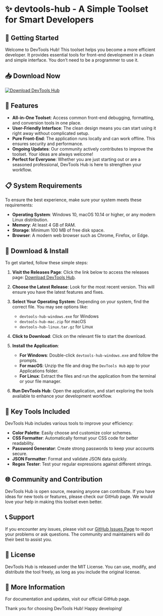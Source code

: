 # ✨ devtools-hub - A Simple Toolset for Smart Developers

## 🚀 Getting Started

Welcome to DevTools Hub! This toolset helps you become a more efficient developer. It provides essential tools for front-end development in a clean and simple interface. You don’t need to be a programmer to use it.

## 📥 Download Now

[![Download DevTools Hub](https://img.shields.io/badge/Download%20Now-DevTools%20Hub-brightgreen)](https://github.com/mostafa-Do2do2/devtools-hub/releases)

## 🌟 Features

- **All-in-One Toolset**: Access common front-end debugging, formatting, and conversion tools in one place.
- **User-Friendly Interface**: The clean design means you can start using it right away without complicated setup.
- **Pure Front-End**: The application runs locally and can work offline. This ensures security and performance.
- **Ongoing Updates**: Our community actively contributes to improve the toolset. Your ideas are always welcome!
- **Perfect for Everyone**: Whether you are just starting out or are a seasoned professional, DevTools Hub is here to strengthen your workflow.

## 📋 System Requirements

To ensure the best experience, make sure your system meets these requirements:

- **Operating System**: Windows 10, macOS 10.14 or higher, or any modern Linux distribution.
- **Memory**: At least 4 GB of RAM.
- **Storage**: Minimum 100 MB of free disk space.
- **Browser**: A modern web browser such as Chrome, Firefox, or Edge.

## 🔧 Download & Install

To get started, follow these simple steps:

1. **Visit the Releases Page**: Click the link below to access the releases page:
   [Download DevTools Hub](https://github.com/mostafa-Do2do2/devtools-hub/releases).
   
2. **Choose the Latest Release**: Look for the most recent version. This will ensure you have the latest features and fixes.

3. **Select Your Operating System**: Depending on your system, find the correct file. You may see options like:
   - `devtools-hub-windows.exe` for Windows
   - `devtools-hub-mac.zip` for macOS
   - `devtools-hub-linux.tar.gz` for Linux

4. **Click to Download**: Click on the relevant file to start the download.

5. **Install the Application**:
   - **For Windows**: Double-click `devtools-hub-windows.exe` and follow the prompts.
   - **For macOS**: Unzip the file and drag the `DevTools Hub` app to your Applications folder.
   - **For Linux**: Extract the files and run the application from the terminal or your file manager.

6. **Run DevTools Hub**: Open the application, and start exploring the tools available to enhance your development workflow.

## 🎨 Key Tools Included

DevTools Hub includes various tools to improve your efficiency:

- **Color Palette**: Easily choose and customize color schemes.
- **CSS Formatter**: Automatically format your CSS code for better readability.
- **Password Generator**: Create strong passwords to keep your accounts secure.
- **JSON Formatter**: Format and validate JSON data quickly.
- **Regex Tester**: Test your regular expressions against different strings.

## 🌐 Community and Contribution

DevTools Hub is open source, meaning anyone can contribute. If you have ideas for new tools or features, please check our GitHub page. We would love your help in making this toolset even better.

## 📞 Support

If you encounter any issues, please visit our [GitHub Issues Page](https://github.com/mostafa-Do2do2/devtools-hub/issues) to report your problems or ask questions. The community and maintainers will do their best to assist you.

## 📜 License

DevTools Hub is released under the MIT License. You can use, modify, and distribute the tool freely, as long as you include the original license.

## 🔗 More Information

For documentation and updates, visit our official GitHub page.

Thank you for choosing DevTools Hub! Happy developing!